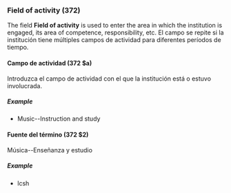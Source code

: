 ### Field of activity (372)

The field **Field of activity** is used to enter the area in which the institution is engaged, its area of competence, responsibility, etc. El campo se repite si la institución tiene múltiples campos de actividad para diferentes períodos de tiempo.

#### Campo de actividad (372 $a)

Introduzca el campo de actividad con el que la institución está o estuvo involucrada.

##### Example

- Music--Instruction and study

#### Fuente del término (372 $2)

Música--Enseñanza y estudio

##### Example

- lcsh
